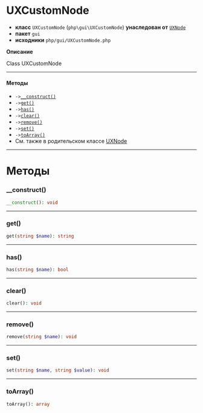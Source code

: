 # UXCustomNode

- **класс** `UXCustomNode` (`php\gui\UXCustomNode`) **унаследован от** [`UXNode`](https://github.com/jphp-group/jphp-gui-ext/blob/master/jphp-gui-ext/api-docs/classes/php/gui/UXNode.ru.md)
- **пакет** `gui`
- **исходники** `php/gui/UXCustomNode.php`

**Описание**

Class UXCustomNode

---

#### Методы

- `->`[`__construct()`](#method-__construct)
- `->`[`get()`](#method-get)
- `->`[`has()`](#method-has)
- `->`[`clear()`](#method-clear)
- `->`[`remove()`](#method-remove)
- `->`[`set()`](#method-set)
- `->`[`toArray()`](#method-toarray)
- См. также в родительском классе [UXNode](https://github.com/jphp-group/jphp-gui-ext/blob/master/jphp-gui-ext/api-docs/classes/php/gui/UXNode.ru.md)

---
# Методы

<a name="method-__construct"></a>

### __construct()
```php
__construct(): void
```

---

<a name="method-get"></a>

### get()
```php
get(string $name): string
```

---

<a name="method-has"></a>

### has()
```php
has(string $name): bool
```

---

<a name="method-clear"></a>

### clear()
```php
clear(): void
```

---

<a name="method-remove"></a>

### remove()
```php
remove(string $name): void
```

---

<a name="method-set"></a>

### set()
```php
set(string $name, string $value): void
```

---

<a name="method-toarray"></a>

### toArray()
```php
toArray(): array
```